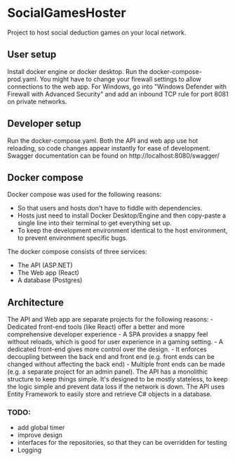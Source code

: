 # SocialGamesHoster
Project to host social deduction games on your local network.

## User setup
Install docker engine or docker desktop.
Run the docker-compose-prod.yaml.
You might have to change your firewall settings to allow connections to the web app.
For Windows, go into "Windows Defender with Firewall with Advanced Security" and add an inbound TCP rule for port 8081 on private networks.

## Developer setup
Run the docker-compose.yaml.
Both the API and web app use hot reloading, so code changes appear instantly for ease of development.
Swagger documentation can be found on http://localhost:8080/swagger/

## Docker compose
Docker compose was used for the following reasons:
- So that users and hosts don't have to fiddle with dependencies.
- Hosts just need to install Docker Desktop/Engine and then copy-paste a single line into their terminal to get everything set up.
- To keep the development environment identical to the host environment, to prevent environment specific bugs.

The docker compose consists of three services:
- The API (ASP.NET)
- The Web app (React)
- A database (Postgres)

## Architecture
The API and Web app are separate projects for the following reasons:
	- Dedicated front-end tools (like React) offer a better and more comprehensive developer experience
	- A SPA provides a snappy feel without reloads, which is good for user experience in a gaming setting.
	- A dedicated front-end gives more control over the design.
	- It enforces decoupling between the back end and front end (e.g. front ends can be changed without affecting the back end)
	- Multiple front ends can be made (e.g. a separate project for an admin panel).
The API has a monolithic structure to keep things simple. It's designed to be mostly stateless, to keep the logic simple and prevent data loss if the network is down.
The API uses Entity Framework to easily store and retrieve C# objects in a database.

### TODO:
- add global timer
- improve design
- interfaces for the repositories, so that they can be overridden for testing
- Logging
